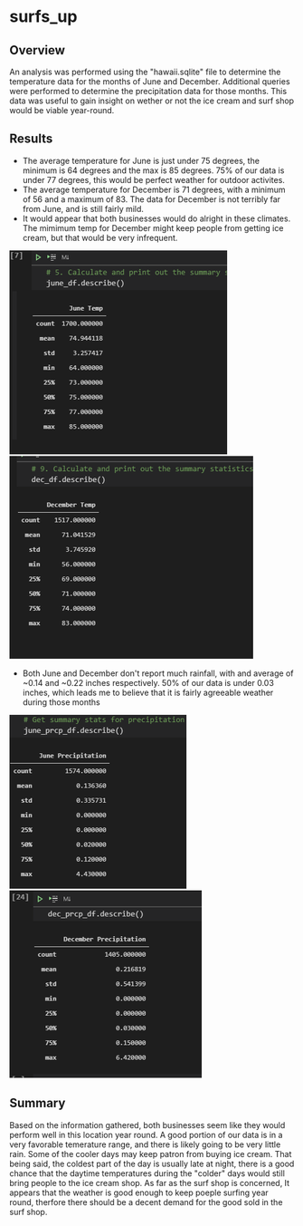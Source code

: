 # surfs_up

## Overview
An analysis was performed using the "hawaii.sqlite" file to determine the temperature data for the months of June and December. Additional queries were performed to determine the precipitation data for those months. This data was useful to gain insight on wether or not the ice cream and surf shop would be viable year-round. 

## Results
- The average temperature for June is just under 75 degrees, the minimum is 64 degrees and the max is 85 degrees. 75% of our data is under 77 degrees, this would be perfect weather for outdoor activites.  
- The average temperature for December is 71 degrees, with a minimum of 56 and a maximum of 83. The data for December is not terribly far from June, and is still fairly mild. 
-  It would appear that both businesses would do alright in these climates. The mimimum temp for December might keep people from getting ice cream, but that would be very infrequent.

![Alt Text](https://github.com/Hojo0210/surfs_up/blob/main/Screenshot%20(11).png)![Alt Text](https://github.com/Hojo0210/surfs_up/blob/main/Screenshot%20(12).png)

- Both June and December don't report much rainfall, with and average of ~0.14 and ~0.22 inches respectively. 50% of our data is under 0.03 inches, which leads me to believe that it is fairly agreeable weather during those months

![Alt Text](https://github.com/Hojo0210/surfs_up/blob/main/Screenshot%20(13).png)![Alt Text](https://github.com/Hojo0210/surfs_up/blob/main/Screenshot%20(14).png)

## Summary
Based on the information gathered, both businesses seem like they would perform well in this location year round. A good portion of our data is in a very favorable temerature range, and there is likely going to be very little rain. Some of the cooler days may keep patron from buying ice cream. That being said, the coldest part of the day is usually late at night, there is a good chance that the daytime temperatures during the "colder" days would still bring people to the ice cream shop. As far as the surf shop is concerned, It appears that the weather is good enough to keep poeple surfing year round, therfore there should be a decent demand for the good sold in the  surf shop.
